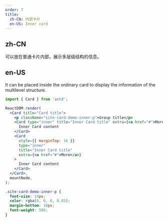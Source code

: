 ```yaml
---
order: 7
title:
  zh-CN: 内部卡片
  en-US: Inner card
---
```


## zh-CN

可以放在普通卡片内部，展示多层级结构的信息。

## en-US

It can be placed inside the ordinary card to display the information of the multilevel structure.

```jsx
import { Card } from 'antd';

ReactDOM.render(
  <Card title="Card title">
    <p className="site-card-demo-inner-p">Group title</p>
    <Card type="inner" title="Inner Card title" extra={<a href="#">More</a>}>
      Inner Card content
    </Card>
    <Card
      style={{ marginTop: 16 }}
      type="inner"
      title="Inner Card title"
      extra={<a href="#">More</a>}
    >
      Inner Card content
    </Card>
  </Card>,
  mountNode,
);
```

```css
.site-card-demo-inner-p {
  font-size: 14px;
  color: rgba(0, 0, 0, 0.85);
  margin-bottom: 16px;
  font-weight: 500;
}
```

<style>
[data-theme="dark"] .site-card-demo-inner-p {
  color: rgba(255,255,255,.85);
}
</style>
